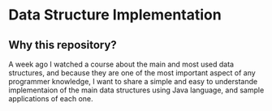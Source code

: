 # Data Structure Implementation

## Why this repository?

A week ago I watched a course about the main and most used data structures, and because they are one of the most important aspect of any programmer knowledge,
I want to share a simple and easy to understande implementaion of the main data structures using Java language, and sample applications of each one.



